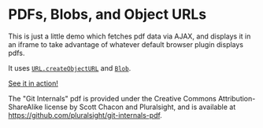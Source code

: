 # PDFs, Blobs, and Object URLs

This is just a little demo which fetches pdf data via AJAX, and displays
it in an iframe to take advantage of whatever default browser plugin
displays pdfs.

It uses [`URL.createObjectURL`][object-url] and [`Blob`][blob].

[See it in action!](https://courajs.github.io/pdf-poc)

The "Git Internals" pdf is provided under the Creative Commons
Attribution-ShareAlike license by Scott Chacon and Pluralsight, and is
available at https://github.com/pluralsight/git-internals-pdf.

[object-url]: https://developer.mozilla.org/en-US/docs/Web/API/URL/createObjectURL
[blob]: https://developer.mozilla.org/en-US/docs/Web/API/Blob
